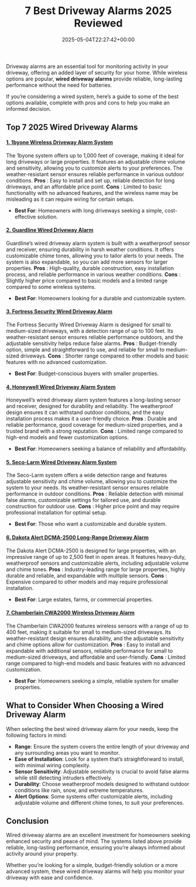 ﻿---
layout: post
title: 7 Best Driveway Alarms 2025 Reviewed
date: '2025-05-04T22:27:42+00:00'
categories:
- Guide
tags: []
slug: /best-driveway-alarms-wired-options/
lastmod: 2025-05-07T12:21:23+03:00
---

Driveway alarms are an essential tool for monitoring activity in your driveway, offering an added layer of security for your home. While wireless options are popular,
**wired driveway alarms**
provide reliable, long-lasting performance without the need for batteries.

If you’re considering a wired system, here’s a guide to some of the best options available, complete with pros and cons to help you make an informed decision.
## **Top 7 2025 Wired Driveway Alarms**
#### [**1. 1byone Wireless Driveway Alarm System**](https://www.amazon.com/dp/B01B5LSI8O?tag=p-policy-20)
The 1byone system offers up to 1,000 feet of coverage, making it ideal for long driveways or large properties. It features an adjustable chime volume and sensitivity, allowing you to customize alerts to your preferences. The weather-resistant sensor ensures reliable performance in various outdoor conditions.
**Pros**
: Easy to install and set up, reliable detection for long driveways, and an affordable price point.
**Cons**
: Limited to basic functionality with no advanced features, and the wireless name may be misleading as it can require wiring for certain setups.
- **Best For**: Homeowners with long driveways seeking a simple, cost-effective solution.
#### [**2. Guardline Wired Driveway Alarm**](https://www.amazon.com/dp/B07ZZT5MN4?tag=p-policy-20)
Guardline’s wired driveway alarm system is built with a weatherproof sensor and receiver, ensuring durability in harsh weather conditions. It offers customizable chime tones, allowing you to tailor alerts to your needs. The system is also expandable, so you can add more sensors for larger properties.
**Pros**
: High-quality, durable construction, easy installation process, and reliable performance in various weather conditions.
**Cons**
: Slightly higher price compared to basic models and a limited range compared to some wireless systems.
- **Best For**: Homeowners looking for a durable and customizable system.
#### [**3. Fortress Security Wired Driveway Alarm**](https://www.amazon.com/dp/B08VVKYNY1?tag=p-policy-20)
The Fortress Security Wired Driveway Alarm is designed for small to medium-sized driveways, with a detection range of up to 100 feet. Its weather-resistant sensor ensures reliable performance outdoors, and the adjustable sensitivity helps reduce false alarms.
**Pros**
: Budget-friendly option, simple and straightforward to use, and reliable for small to medium-sized driveways.
**Cons**
: Shorter range compared to other models and basic features with no advanced customization.
- **Best For**: Budget-conscious buyers with smaller properties.
#### [**4. Honeywell Wired Driveway Alarm System**](https://www.amazon.com/dp/B07MQX3YZ8?tag=p-policy-20)
Honeywell’s wired driveway alarm system features a long-lasting sensor and receiver, designed for durability and reliability. The weatherproof design ensures it can withstand outdoor conditions, and the easy installation process makes it a user-friendly choice.
**Pros**
: Durable and reliable performance, good coverage for medium-sized properties, and a trusted brand with a strong reputation.
**Cons**
: Limited range compared to high-end models and fewer customization options.
- **Best For**: Homeowners seeking a balance of reliability and affordability.
#### [**5. Seco-Larm Wired Driveway Alarm System**](https://www.amazon.com/dp/B01B5KZ6PQ?tag=p-policy-20)
The Seco-Larm system offers a wide detection range and features adjustable sensitivity and chime volume, allowing you to customize the system to your needs. Its weather-resistant sensor ensures reliable performance in outdoor conditions.
**Pros**
: Reliable detection with minimal false alarms, customizable settings for tailored use, and durable construction for outdoor use.
**Cons**
: Higher price point and may require professional installation for optimal setup.
- **Best For**: Those who want a customizable and durable system.
#### [**6. Dakota Alert DCMA-2500 Long-Range Driveway Alarm**](https://www.amazon.com/dp/B07ZZT5MN4?tag=p-policy-20)
The Dakota Alert DCMA-2500 is designed for large properties, with an impressive range of up to 2,500 feet in open areas. It features heavy-duty, weatherproof sensors and customizable alerts, including adjustable volume and chime tones.
**Pros**
: Industry-leading range for large properties, highly durable and reliable, and expandable with multiple sensors.
**Cons**
: Expensive compared to other models and may require professional installation.
- **Best For**: Large estates, farms, or commercial properties.
#### [**7. Chamberlain CWA2000 Wireless Driveway Alarm**](https://www.amazon.com/dp/B07ZZT5MN4?tag=p-policy-20)
The Chamberlain CWA2000 features wireless sensors with a range of up to 400 feet, making it suitable for small to medium-sized driveways. Its weather-resistant design ensures durability, and the adjustable sensitivity and chime options allow for customization.
**Pros**
: Easy to install and expandable with additional sensors, reliable performance for small to medium-sized driveways, and affordable and user-friendly.
**Cons**
: Limited range compared to high-end models and basic features with no advanced customization.
- **Best For**: Homeowners seeking a simple, reliable system for smaller properties.
## **What to Consider When Choosing a Wired Driveway Alarm**
When selecting the best wired driveway alarm for your needs, keep the following factors in mind:
- **Range**: Ensure the system covers the entire length of your driveway and any surrounding areas you want to monitor.
- **Ease of Installation**: Look for a system that’s straightforward to install, with minimal wiring complexity.
- **Sensor Sensitivity**: Adjustable sensitivity is crucial to avoid false alarms while still detecting intruders effectively.
- **Durability**: Choose weatherproof models designed to withstand outdoor conditions like rain, snow, and extreme temperatures.
- **Alert Options**: Some systems offer customizable alerts, including adjustable volume and different chime tones, to suit your preferences.
## **Conclusion**
Wired driveway alarms are an excellent investment for homeowners seeking enhanced security and peace of mind. The systems listed above provide reliable, long-lasting performance, ensuring you’re always informed about activity around your property.

Whether you’re looking for a simple, budget-friendly solution or a more advanced system, these wired driveway alarms will help you monitor your driveway with ease and confidence.